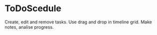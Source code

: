 # ToDoScedule
Create, edit and remove tasks. Use drag and drop in timeline grid. Make notes, analise progress.
